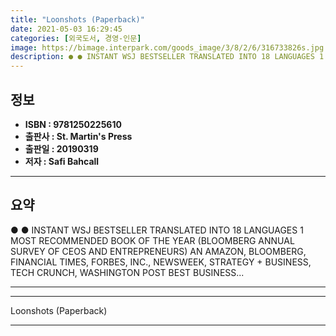 ```yaml
---
title: "Loonshots (Paperback)"
date: 2021-05-03 16:29:45
categories: [외국도서, 경영-인문]
image: https://bimage.interpark.com/goods_image/3/8/2/6/316733826s.jpg
description: ● ● INSTANT WSJ BESTSELLER TRANSLATED INTO 18 LANGUAGES 1 MOST RECOMMENDED BOOK OF THE YEAR (BLOOMBERG ANNUAL SURVEY OF CEOS AND ENTREPRENEURS) AN AMAZON, B
---
```


## **정보**

- **ISBN : 9781250225610**
- **출판사 : St. Martin's Press**
- **출판일 : 20190319**
- **저자 : Safi Bahcall**

------



## **요약**

●  ● INSTANT WSJ BESTSELLER
 TRANSLATED INTO 18 LANGUAGES
 1 MOST RECOMMENDED BOOK OF THE YEAR (BLOOMBERG ANNUAL SURVEY OF CEOS AND ENTREPRENEURS)
 AN AMAZON, BLOOMBERG, FINANCIAL TIMES, FORBES, INC., NEWSWEEK, STRATEGY + BUSINESS, TECH CRUNCH, WASHINGTON POST BEST BUSINESS... 

------



------


Loonshots (Paperback) 

------


